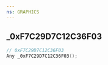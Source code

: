 ```yaml
---
ns: GRAPHICS
---
```

## _0xF7C29D7C12C36F03

```c
// 0xF7C29D7C12C36F03
Any _0xF7C29D7C12C36F03();
```

